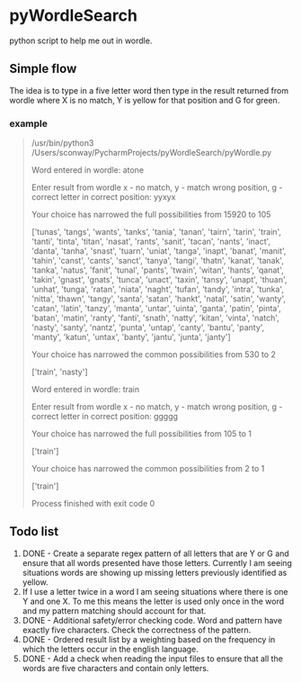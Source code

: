 # pyWordleSearch
python script to help me out in wordle.

## Simple flow

The idea is to type in a five letter word then type in the result returned from wordle where X is no match, Y is yellow for that position and G for green. 

### example

>/usr/bin/python3 /Users/sconway/PycharmProjects/pyWordleSearch/pyWordle.py
>
>Word entered in wordle: atone
>
>Enter result from wordle x - no match, y - match wrong position, g - correct letter in correct position: yyxyx
>
>Your choice has narrowed the full possibilities from 15920 to 105
>
>['tunas', 'tangs', 'wants', 'tanks', 'tania', 'tanan', 'tairn', 'tarin', 'train', 'tanti', 'tinta', 'titan', 'nasat', 'rants', 'sanit', 'tacan', 'nants', 'inact', 'danta', 'tanha', 'snast', 'tuarn', 'uniat', 'tanga', 'inapt', 'banat', 'manit', 'tahin', 'canst', 'cants', 'sanct', 'tanya', 'tangi', 'thatn', 'kanat', 'tanak', 'tanka', 'natus', 'fanit', 'tunal', 'pants', 'twain', 'witan', 'hants', 'qanat', 'takin', 'gnast', 'gnats', 'tunca', 'unact', 'taxin', 'tansy', 'unapt', 'thuan', 'unhat', 'tunga', 'ratan', 'niata', 'naght', 'tufan', 'tandy', 'intra', 'tunka', 'nitta', 'thawn', 'tangy', 'santa', 'satan', 'hankt', 'natal', 'satin', 'wanty', 'catan', 'latin', 'tanzy', 'manta', 'untar', 'uinta', 'ganta', 'patin', 'pinta', 'batan', 'matin', 'ranty', 'fanti', 'snath', 'natty', 'kitan', 'vinta', 'natch', 'nasty', 'santy', 'nantz', 'punta', 'untap', 'canty', 'bantu', 'panty', 'manty', 'katun', 'untax', 'banty', 'jantu', 'junta', 'janty']
>
>Your choice has narrowed the common possibilities from 530 to 2
>
>['train', 'nasty']
>
>Word entered in wordle: train
>
>Enter result from wordle x - no match, y - match wrong position, g - correct letter in correct position: ggggg
>
>Your choice has narrowed the full possibilities from 105 to 1
>
>['train']
>
>Your choice has narrowed the common possibilities from 2 to 1
>
>['train']
>
>Process finished with exit code 0


## Todo list

1. DONE - Create a separate regex pattern of all letters that are Y or G and ensure that all words presented have those letters.  Currently I am seeing situations words are showing up missing letters previously identified as yellow. 
2. If I use a letter twice in a word I am seeing situations where there is one Y and one X.   To me this means the letter is used only once in the word and my pattern matching should account for that. 
3. DONE - Additional safety/error checking code.  Word and pattern have exactly five characters.  Check the correctness of the pattern.
4. DONE - Ordered result list by a weighting based on the frequency in which the letters occur in the english language. 
5. DONE - Add a check when reading the input files to ensure that all the words are five characters and contain only letters. 
